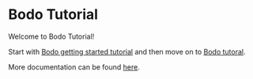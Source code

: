 # Bodo Tutorial
Welcome to Bodo Tutorial!

Start with [Bodo getting started tutorial](https://github.com/Bodo-inc/Bodo-tutorial/blob/master/bodo_getting_started.ipynb) and then move on to [Bodo tutoral](https://github.com/Bodo-inc/Bodo-tutorial/blob/master/bodo_tutorial.ipynb).

More documentation can be found [here](http://docs.bodo.ai/dev/index.html).
